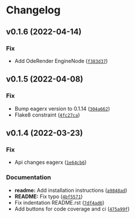 # Changelog

<!--next-version-placeholder-->

## v0.1.6 (2022-04-14)
### Fix
* Add OdeRender EngineNode ([`f383d37`](https://github.com/eager-dev/eagerx_ode/commit/f383d372f45103f523c8d721a87ced8dd11594bf))

## v0.1.5 (2022-04-08)
### Fix
* Bump eagerx version to 0.1.14 ([`304a662`](https://github.com/eager-dev/eagerx_ode/commit/304a6621cdc89295d3e9633e050094b73ac9ffd9))
* Flake8 constraint ([`4fc27ca`](https://github.com/eager-dev/eagerx_ode/commit/4fc27cae88e2e50f0185d0d1aeba36dab94475d1))

## v0.1.4 (2022-03-23)
### Fix
* Api changes eagerx ([`1e64cb6`](https://github.com/eager-dev/eagerx_ode/commit/1e64cb64b75d1ce8f337145e7e6bdfca2a9476ce))

### Documentation
* **readme:** Add installation instructions ([`a9848ad`](https://github.com/eager-dev/eagerx_ode/commit/a9848adf5285875df27aa87b160f9ebec9211fc2))
* **README:** Fix typo ([`4bf5571`](https://github.com/eager-dev/eagerx_ode/commit/4bf557164b941c3b99a63cbbd41990672abca37f))
* Fix indentation README.rst ([`7df4ad6`](https://github.com/eager-dev/eagerx_ode/commit/7df4ad6b65b9eecb0db458d1f075bc428bfe046b))
* Add buttons for code coverage and ci ([`475a99f`](https://github.com/eager-dev/eagerx_ode/commit/475a99fa27c43b3362d818468bbe206a4b648597))
